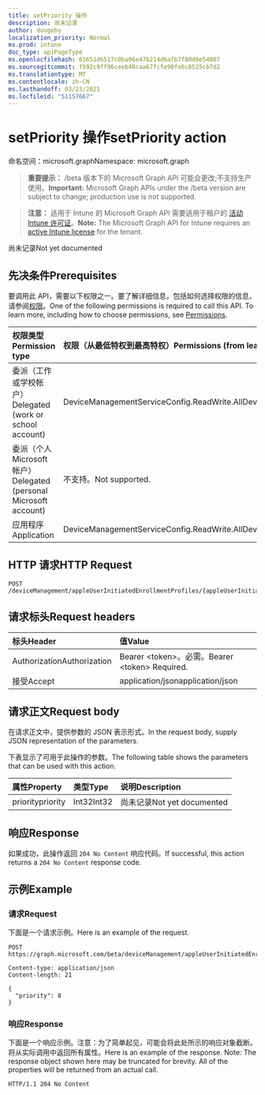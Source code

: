 ```yaml
---
title: setPriority 操作
description: 尚未记录
author: dougeby
localization_priority: Normal
ms.prod: intune
doc_type: apiPageType
ms.openlocfilehash: 61651d6517c0ba06e47b214d6afb7f80d8e54007
ms.sourcegitcommit: f592c9ff96ceeb40caa67fcfe90fe6c8525cb7d2
ms.translationtype: MT
ms.contentlocale: zh-CN
ms.lasthandoff: 03/23/2021
ms.locfileid: "51157667"
---
```

# <a name="setpriority-action"></a><span data-ttu-id="ae406-103">setPriority 操作</span><span class="sxs-lookup"><span data-stu-id="ae406-103">setPriority action</span></span>

<span data-ttu-id="ae406-104">命名空间：microsoft.graph</span><span class="sxs-lookup"><span data-stu-id="ae406-104">Namespace: microsoft.graph</span></span>

> <span data-ttu-id="ae406-105">**重要提示：** /beta 版本下的 Microsoft Graph API 可能会更改;不支持生产使用。</span><span class="sxs-lookup"><span data-stu-id="ae406-105">**Important:** Microsoft Graph APIs under the /beta version are subject to change; production use is not supported.</span></span>

> <span data-ttu-id="ae406-106">**注意：** 适用于 Intune 的 Microsoft Graph API 需要适用于租户的 [活动 Intune 许可证](https://go.microsoft.com/fwlink/?linkid=839381)。</span><span class="sxs-lookup"><span data-stu-id="ae406-106">**Note:** The Microsoft Graph API for Intune requires an [active Intune license](https://go.microsoft.com/fwlink/?linkid=839381) for the tenant.</span></span>

<span data-ttu-id="ae406-107">尚未记录</span><span class="sxs-lookup"><span data-stu-id="ae406-107">Not yet documented</span></span>

## <a name="prerequisites"></a><span data-ttu-id="ae406-108">先决条件</span><span class="sxs-lookup"><span data-stu-id="ae406-108">Prerequisites</span></span>
<span data-ttu-id="ae406-p101">要调用此 API，需要以下权限之一。要了解详细信息，包括如何选择权限的信息，请参阅[权限](/graph/permissions-reference)。</span><span class="sxs-lookup"><span data-stu-id="ae406-p101">One of the following permissions is required to call this API. To learn more, including how to choose permissions, see [Permissions](/graph/permissions-reference).</span></span>

|<span data-ttu-id="ae406-111">权限类型</span><span class="sxs-lookup"><span data-stu-id="ae406-111">Permission type</span></span>|<span data-ttu-id="ae406-112">权限（从最低特权到最高特权）</span><span class="sxs-lookup"><span data-stu-id="ae406-112">Permissions (from least to most privileged)</span></span>|
|:---|:---|
|<span data-ttu-id="ae406-113">委派（工作或学校帐户）</span><span class="sxs-lookup"><span data-stu-id="ae406-113">Delegated (work or school account)</span></span>|<span data-ttu-id="ae406-114">DeviceManagementServiceConfig.ReadWrite.All</span><span class="sxs-lookup"><span data-stu-id="ae406-114">DeviceManagementServiceConfig.ReadWrite.All</span></span>|
|<span data-ttu-id="ae406-115">委派（个人 Microsoft 帐户）</span><span class="sxs-lookup"><span data-stu-id="ae406-115">Delegated (personal Microsoft account)</span></span>|<span data-ttu-id="ae406-116">不支持。</span><span class="sxs-lookup"><span data-stu-id="ae406-116">Not supported.</span></span>|
|<span data-ttu-id="ae406-117">应用程序</span><span class="sxs-lookup"><span data-stu-id="ae406-117">Application</span></span>|<span data-ttu-id="ae406-118">DeviceManagementServiceConfig.ReadWrite.All</span><span class="sxs-lookup"><span data-stu-id="ae406-118">DeviceManagementServiceConfig.ReadWrite.All</span></span>|

## <a name="http-request"></a><span data-ttu-id="ae406-119">HTTP 请求</span><span class="sxs-lookup"><span data-stu-id="ae406-119">HTTP Request</span></span>
<!-- {
  "blockType": "ignored"
}
-->
``` http
POST /deviceManagement/appleUserInitiatedEnrollmentProfiles/{appleUserInitiatedEnrollmentProfileId}/setPriority
```

## <a name="request-headers"></a><span data-ttu-id="ae406-120">请求标头</span><span class="sxs-lookup"><span data-stu-id="ae406-120">Request headers</span></span>
|<span data-ttu-id="ae406-121">标头</span><span class="sxs-lookup"><span data-stu-id="ae406-121">Header</span></span>|<span data-ttu-id="ae406-122">值</span><span class="sxs-lookup"><span data-stu-id="ae406-122">Value</span></span>|
|:---|:---|
|<span data-ttu-id="ae406-123">Authorization</span><span class="sxs-lookup"><span data-stu-id="ae406-123">Authorization</span></span>|<span data-ttu-id="ae406-124">Bearer &lt;token&gt;。必需。</span><span class="sxs-lookup"><span data-stu-id="ae406-124">Bearer &lt;token&gt; Required.</span></span>|
|<span data-ttu-id="ae406-125">接受</span><span class="sxs-lookup"><span data-stu-id="ae406-125">Accept</span></span>|<span data-ttu-id="ae406-126">application/json</span><span class="sxs-lookup"><span data-stu-id="ae406-126">application/json</span></span>|

## <a name="request-body"></a><span data-ttu-id="ae406-127">请求正文</span><span class="sxs-lookup"><span data-stu-id="ae406-127">Request body</span></span>
<span data-ttu-id="ae406-128">在请求正文中，提供参数的 JSON 表示形式。</span><span class="sxs-lookup"><span data-stu-id="ae406-128">In the request body, supply JSON representation of the parameters.</span></span>

<span data-ttu-id="ae406-129">下表显示了可用于此操作的参数。</span><span class="sxs-lookup"><span data-stu-id="ae406-129">The following table shows the parameters that can be used with this action.</span></span>

|<span data-ttu-id="ae406-130">属性</span><span class="sxs-lookup"><span data-stu-id="ae406-130">Property</span></span>|<span data-ttu-id="ae406-131">类型</span><span class="sxs-lookup"><span data-stu-id="ae406-131">Type</span></span>|<span data-ttu-id="ae406-132">说明</span><span class="sxs-lookup"><span data-stu-id="ae406-132">Description</span></span>|
|:---|:---|:---|
|<span data-ttu-id="ae406-133">priority</span><span class="sxs-lookup"><span data-stu-id="ae406-133">priority</span></span>|<span data-ttu-id="ae406-134">Int32</span><span class="sxs-lookup"><span data-stu-id="ae406-134">Int32</span></span>|<span data-ttu-id="ae406-135">尚未记录</span><span class="sxs-lookup"><span data-stu-id="ae406-135">Not yet documented</span></span>|



## <a name="response"></a><span data-ttu-id="ae406-136">响应</span><span class="sxs-lookup"><span data-stu-id="ae406-136">Response</span></span>
<span data-ttu-id="ae406-137">如果成功，此操作返回 `204 No Content` 响应代码。</span><span class="sxs-lookup"><span data-stu-id="ae406-137">If successful, this action returns a `204 No Content` response code.</span></span>

## <a name="example"></a><span data-ttu-id="ae406-138">示例</span><span class="sxs-lookup"><span data-stu-id="ae406-138">Example</span></span>

### <a name="request"></a><span data-ttu-id="ae406-139">请求</span><span class="sxs-lookup"><span data-stu-id="ae406-139">Request</span></span>
<span data-ttu-id="ae406-140">下面是一个请求示例。</span><span class="sxs-lookup"><span data-stu-id="ae406-140">Here is an example of the request.</span></span>
``` http
POST https://graph.microsoft.com/beta/deviceManagement/appleUserInitiatedEnrollmentProfiles/{appleUserInitiatedEnrollmentProfileId}/setPriority

Content-type: application/json
Content-length: 21

{
  "priority": 8
}
```

### <a name="response"></a><span data-ttu-id="ae406-141">响应</span><span class="sxs-lookup"><span data-stu-id="ae406-141">Response</span></span>
<span data-ttu-id="ae406-p102">下面是一个响应示例。注意：为了简单起见，可能会将此处所示的响应对象截断。将从实际调用中返回所有属性。</span><span class="sxs-lookup"><span data-stu-id="ae406-p102">Here is an example of the response. Note: The response object shown here may be truncated for brevity. All of the properties will be returned from an actual call.</span></span>
``` http
HTTP/1.1 204 No Content
```




